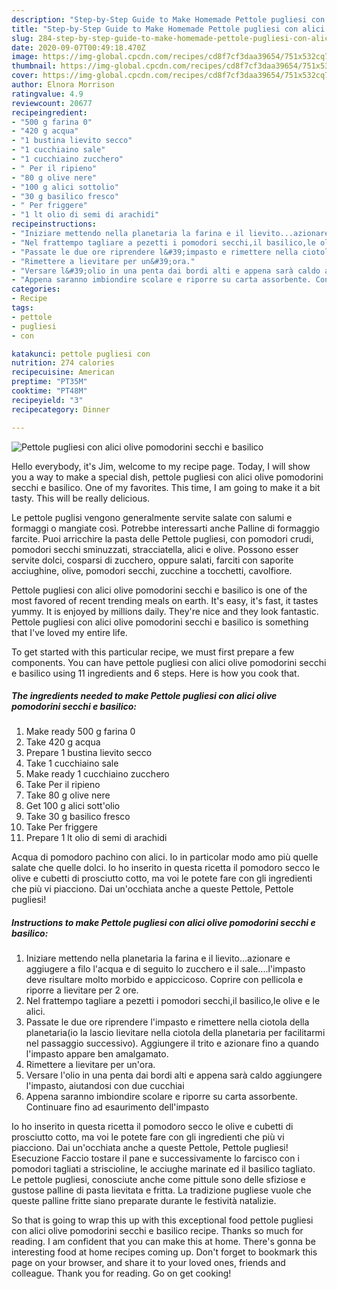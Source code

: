 ```yaml
---
description: "Step-by-Step Guide to Make Homemade Pettole pugliesi con alici olive pomodorini secchi e basilico"
title: "Step-by-Step Guide to Make Homemade Pettole pugliesi con alici olive pomodorini secchi e basilico"
slug: 284-step-by-step-guide-to-make-homemade-pettole-pugliesi-con-alici-olive-pomodorini-secchi-e-basilico
date: 2020-09-07T00:49:18.470Z
image: https://img-global.cpcdn.com/recipes/cd8f7cf3daa39654/751x532cq70/pettole-pugliesi-con-alici-olive-pomodorini-secchi-e-basilico-recipe-main-photo.jpg
thumbnail: https://img-global.cpcdn.com/recipes/cd8f7cf3daa39654/751x532cq70/pettole-pugliesi-con-alici-olive-pomodorini-secchi-e-basilico-recipe-main-photo.jpg
cover: https://img-global.cpcdn.com/recipes/cd8f7cf3daa39654/751x532cq70/pettole-pugliesi-con-alici-olive-pomodorini-secchi-e-basilico-recipe-main-photo.jpg
author: Elnora Morrison
ratingvalue: 4.9
reviewcount: 20677
recipeingredient:
- "500 g farina 0"
- "420 g acqua"
- "1 bustina lievito secco"
- "1 cucchiaino sale"
- "1 cucchiaino zucchero"
- " Per il ripieno"
- "80 g olive nere"
- "100 g alici sottolio"
- "30 g basilico fresco"
- " Per friggere"
- "1 lt olio di semi di arachidi"
recipeinstructions:
- "Iniziare mettendo nella planetaria la farina e il lievito...azionare e aggiugere a filo l&#39;acqua e di seguito lo zucchero e il sale....l&#39;impasto deve risultare molto morbido e appiccicoso. Coprire con pellicola e riporre a lievitare per 2 ore."
- "Nel frattempo tagliare a pezetti i pomodori secchi,il basilico,le olive e le alici."
- "Passate le due ore riprendere l&#39;impasto e rimettere nella ciotola della planetaria(io la lascio lievitare nella ciotola della planetaria per facilitarmi nel passaggio successivo). Aggiungere il trito e azionare fino a quando l&#39;impasto appare ben amalgamato."
- "Rimettere a lievitare per un&#39;ora."
- "Versare l&#39;olio in una penta dai bordi alti e appena sarà caldo aggiungere l&#39;impasto, aiutandosi con due cucchiai"
- "Appena saranno imbiondire scolare e riporre su carta assorbente. Continuare fino ad esaurimento dell&#39;impasto"
categories:
- Recipe
tags:
- pettole
- pugliesi
- con

katakunci: pettole pugliesi con 
nutrition: 274 calories
recipecuisine: American
preptime: "PT35M"
cooktime: "PT48M"
recipeyield: "3"
recipecategory: Dinner

---
```



![Pettole pugliesi con alici olive pomodorini secchi e basilico](https://img-global.cpcdn.com/recipes/cd8f7cf3daa39654/751x532cq70/pettole-pugliesi-con-alici-olive-pomodorini-secchi-e-basilico-recipe-main-photo.jpg)

Hello everybody, it's Jim, welcome to my recipe page. Today, I will show you a way to make a special dish, pettole pugliesi con alici olive pomodorini secchi e basilico. One of my favorites. This time, I am going to make it a bit tasty. This will be really delicious.

Le pettole puglisi vengono generalmente servite salate con salumi e formaggi o mangiate così. Potrebbe interessarti anche Palline di formaggio farcite. Puoi arricchire la pasta delle Pettole pugliesi, con pomodori crudi, pomodori secchi sminuzzati, stracciatella, alici e olive. Possono esser servite dolci, cosparsi di zucchero, oppure salati, farciti con saporite acciughine, olive, pomodori secchi, zucchine a tocchetti, cavolfiore.

Pettole pugliesi con alici olive pomodorini secchi e basilico is one of the most favored of recent trending meals on earth. It's easy, it's fast, it tastes yummy. It is enjoyed by millions daily. They're nice and they look fantastic. Pettole pugliesi con alici olive pomodorini secchi e basilico is something that I've loved my entire life.


To get started with this particular recipe, we must first prepare a few components. You can have pettole pugliesi con alici olive pomodorini secchi e basilico using 11 ingredients and 6 steps. Here is how you cook that.

<!--inarticleads1-->

##### The ingredients needed to make Pettole pugliesi con alici olive pomodorini secchi e basilico:

1. Make ready 500 g farina 0
1. Take 420 g acqua
1. Prepare 1 bustina lievito secco
1. Take 1 cucchiaino sale
1. Make ready 1 cucchiaino zucchero
1. Take  Per il ripieno
1. Take 80 g olive nere
1. Get 100 g alici sott&#39;olio
1. Take 30 g basilico fresco
1. Take  Per friggere
1. Prepare 1 lt olio di semi di arachidi


Acqua di pomodoro pachino con alici. Io in particolar modo amo più quelle salate che quelle dolci. Io ho inserito in questa ricetta il pomodoro secco le olive e cubetti di prosciutto cotto, ma voi le potete fare con gli ingredienti che più vi piacciono. Dai un&#39;occhiata anche a queste Pettole, Pettole pugliesi! 

<!--inarticleads2-->

##### Instructions to make Pettole pugliesi con alici olive pomodorini secchi e basilico:

1. Iniziare mettendo nella planetaria la farina e il lievito...azionare e aggiugere a filo l&#39;acqua e di seguito lo zucchero e il sale....l&#39;impasto deve risultare molto morbido e appiccicoso. Coprire con pellicola e riporre a lievitare per 2 ore.
1. Nel frattempo tagliare a pezetti i pomodori secchi,il basilico,le olive e le alici.
1. Passate le due ore riprendere l&#39;impasto e rimettere nella ciotola della planetaria(io la lascio lievitare nella ciotola della planetaria per facilitarmi nel passaggio successivo). Aggiungere il trito e azionare fino a quando l&#39;impasto appare ben amalgamato.
1. Rimettere a lievitare per un&#39;ora.
1. Versare l&#39;olio in una penta dai bordi alti e appena sarà caldo aggiungere l&#39;impasto, aiutandosi con due cucchiai
1. Appena saranno imbiondire scolare e riporre su carta assorbente. Continuare fino ad esaurimento dell&#39;impasto


Io ho inserito in questa ricetta il pomodoro secco le olive e cubetti di prosciutto cotto, ma voi le potete fare con gli ingredienti che più vi piacciono. Dai un&#39;occhiata anche a queste Pettole, Pettole pugliesi! Esecuzione Faccio tostare il pane e successivamente lo farcisco con i pomodori tagliati a striscioline, le acciughe marinate ed il basilico tagliato. Le pettole pugliesi, conosciute anche come pittule sono delle sfiziose e gustose palline di pasta lievitata e fritta. La tradizione pugliese vuole che queste palline fritte siano preparate durante le festività natalizie. 

So that is going to wrap this up with this exceptional food pettole pugliesi con alici olive pomodorini secchi e basilico recipe. Thanks so much for reading. I am confident that you can make this at home. There's gonna be interesting food at home recipes coming up. Don't forget to bookmark this page on your browser, and share it to your loved ones, friends and colleague. Thank you for reading. Go on get cooking!

